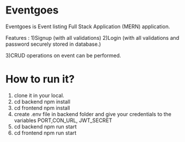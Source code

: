 # Eventgoes
Eventgoes is Event listing Full Stack Application (MERN) application. 

Features :
1)Signup (with all validations)
2)Login (with all validations and password securely stored in database.)

3)CRUD operations on event can be performed.


# How to run it?
1) clone it in your local.
2) cd backend 
   npm install
3) cd frontend
   npm install
4) create .env file in backend folder and give your credentials to the variables PORT,CON_URL, JWT_SECRET
5) cd backend 
   npm run start
6) cd frontend
   npm run start

